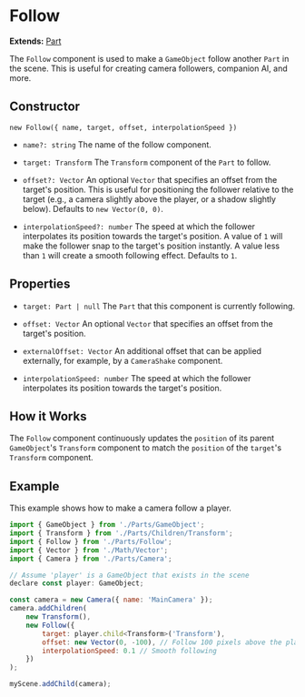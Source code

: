 # Follow

**Extends:** [Part](./Part.md)

The `Follow` component is used to make a `GameObject` follow another `Part` in the scene. This is useful for creating camera followers, companion AI, and more.

## Constructor

`new Follow({ name, target, offset, interpolationSpeed })`

-   `name?: string`
    The name of the follow component.

-   `target: Transform`
    The `Transform` component of the `Part` to follow.

-   `offset?: Vector`
    An optional `Vector` that specifies an offset from the target's position. This is useful for positioning the follower relative to the target (e.g., a camera slightly above the player, or a shadow slightly below). Defaults to `new Vector(0, 0)`.

-   `interpolationSpeed?: number`
    The speed at which the follower interpolates its position towards the target's position. A value of `1` will make the follower snap to the target's position instantly. A value less than `1` will create a smooth following effect. Defaults to `1`.

## Properties

-   `target: Part | null`
    The `Part` that this component is currently following.

-   `offset: Vector`
    An optional `Vector` that specifies an offset from the target's position.

-   `externalOffset: Vector`
    An additional offset that can be applied externally, for example, by a `CameraShake` component.

-   `interpolationSpeed: number`
    The speed at which the follower interpolates its position towards the target's position.

## How it Works

The `Follow` component continuously updates the `position` of its parent `GameObject`'s `Transform` component to match the `position` of the `target`'s `Transform` component.

## Example

This example shows how to make a camera follow a player.

```javascript
import { GameObject } from './Parts/GameObject';
import { Transform } from './Parts/Children/Transform';
import { Follow } from './Parts/Follow';
import { Vector } from './Math/Vector';
import { Camera } from './Parts/Camera';

// Assume 'player' is a GameObject that exists in the scene
declare const player: GameObject;

const camera = new Camera({ name: 'MainCamera' });
camera.addChildren(
    new Transform(),
    new Follow({
        target: player.child<Transform>('Transform'),
        offset: new Vector(0, -100), // Follow 100 pixels above the player
        interpolationSpeed: 0.1 // Smooth following
    })
);

myScene.addChild(camera);
```